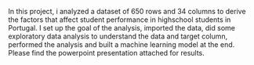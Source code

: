 In this project, i analyzed a dataset of 650 rows and 34 columns to derive the factors that affect student performance in highschool students in Portugal.
I set up the goal of the analysis, imported the data, did some exploratory data analysis to understand the data and target column, performed the analysis and built a machine learning model at the end. Please find the powerpoint presentation attached for results.
